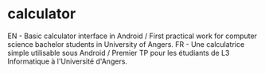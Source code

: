 # calculator
EN - Basic calculator interface in Android / First practical work for computer science bachelor students in University of Angers.
FR - Une calculatrice simple utilisable sous Android / Premier TP pour les étudiants de L3 Informatique à l'Université d'Angers.
